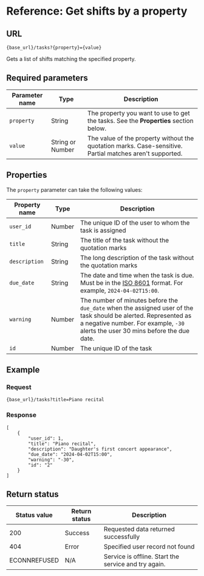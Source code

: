 # Reference: Get shifts by a property

## URL

```
{base_url}/tasks?{property}={value}
```
Gets a list of shifts matching the specified property.

## Required parameters

| Parameter name | Type | Description |
| ---- | ---- | ---|
| `property` | String | The property you want to use to get the tasks. See the **Properties** section below.|
| `value` | String or Number | The value of the property without the quotation marks. Case-sensitive. Partial matches aren't supported. 

## Properties
The `property` parameter can take the following values:

| Property name | Type | Description |
| ------- | -------| ------ |
| `user_id` | Number | The unique ID of the user to whom the task is assigned |
| `title` | String | The title of the task without the quotation marks |
| `description` | String | The long description of the task without the quotation marks|
| `due_date` | String | The date and time when the task is due. Must be in the [ISO 8601](https://en.wikipedia.org/wiki/ISO_8601) format. For example, `2024-04-02T15:00`. |
| `warning` | Number | The number of minutes before the `due_date` when the assigned user of the task should be alerted. Represented as a negative number. For example, `-30` alerts the user 30 mins before the due date.|
| `id` | Number | The unique ID of the task |

## Example

### Request

```
{base_url}/tasks?title=Piano recital
```
### Response

```
[
    {
        "user_id": 1,
        "title": "Piano recital",
        "description": "Daughter's first concert appearance",
        "due_date": "2024-04-02T15:00",
        "warning": "-30",
        "id": "2"
    }
]

```
## Return status

| Status value | Return status | Description |
| ------------- | ----------- | ----------- |
| 200 | Success | Requested data returned successfully |
| 404 | Error | Specified user record not found |
| ECONNREFUSED | N/A | Service is offline. Start the service and try again. |

